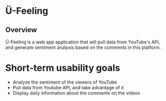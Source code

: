 # Ü-Feeling

## Overview

Ü-Feeling is a web app application that will pull data from YouTube's API, and generate sentiment analysis based on the comments in this platform.

# Short-term usability goals

* Analyze the sentiment of the viewers of YouTube
* Pull data from Youtube API, and take advantage of it
* Display daily information about the comments on the videos